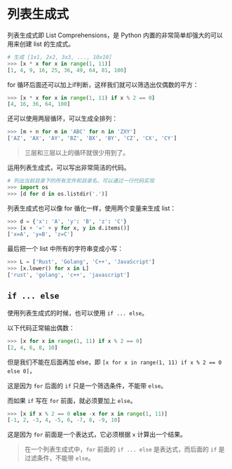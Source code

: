 # 列表生成式

列表生成式即 List Comprehensions，是 Python 内置的非常简单却强大的可以用来创建 list 的生成式。

```python
# 生成 [1x1, 2x2, 3x3, ..., 10x10]
>>> [x * x for x in range(1, 11)]
[1, 4, 9, 16, 25, 36, 49, 64, 81, 100]
```

for 循环后面还可以加上if判断，这样我们就可以筛选出仅偶数的平方：

```python
>>> [x * x for x in range(1, 11) if x % 2 == 0]
[4, 16, 36, 64, 100]
```

还可以使用两层循环，可以生成全排列：

```python
>>> [m + n for m in 'ABC' for n in 'ZXY']
['AZ', 'AX', 'AY', 'BZ', 'BX', 'BY', 'CZ', 'CX', 'CY']
```

> 三层和三层以上的循环就很少用到了。

运用列表生成式，可以写出非常简洁的代码。

```python
# 列出当前目录下的所有文件和目录名，可以通过一行代码实现
>>> import os
>>> [d for d in os.listdir('.')]
```

列表生成式也可以像 for 循化一样，使用两个变量来生成 list：

```python
>>> d = {'x': 'A', 'y': 'B', 'z': 'C'}
>>> [x + '=' + y for x, y in d.items()]
['x=A', 'y=B', 'z=C']
```

最后把一个 list 中所有的字符串变成小写：

```python
>>> L = ['Rust', 'Golang', 'C++', 'JavaScript']
>>> [x.lower() for x in L]
['rust', 'golang', 'c++', 'javascript']
```

## `if ... else`

使用列表生成式的时候，也可以使用 `if ... else`。

以下代码正常输出偶数：

```python
>>> [x for x in range(1, 11) if x % 2 == 0]
[2, 4, 6, 8, 10]
```

但是我们不能在后面再加 else，即 `[x for x in range(1, 11) if x % 2 == 0 else 0]`，

这是因为 `for` 后面的 `if` 只是一个筛选条件，不能带 `else`。

而如果 `if` 写在 `for` 前面，就必须要加上 `else`。

```python
>>> [x if x % 2 == 0 else -x for x in range(1, 11)]
[-1, 2, -3, 4, -5, 6, -7, 8, -9, 10]
```

这是因为 `for` 前面是一个表达式，它必须根据 `x` 计算出一个结果。

> 在一个列表生成式中，`for` 前面的 `if ... else` 是表达式，而后面的 `if` 是过滤条件，不能带 `else`。
